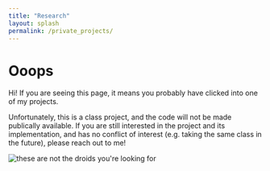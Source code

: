 ```yaml
---
title: "Research"
layout: splash
permalink: /private_projects/
---
```


# Ooops

Hi! If you are seeing this page, it means you probably have clicked into one of my projects.

Unfortunately, this is a class project, and the code will not be made publically available. If you are still interested in the project and its implementation, and has no conflict of interest (e.g. taking the same class in the future), please reach out to me! 


![these are not the droids you're looking for](https://i.kym-cdn.com/photos/images/original/001/005/935/ef1.jpg)
<!-- {:style="width: 100%; height: auto; margin: auto; display: block;"} -->